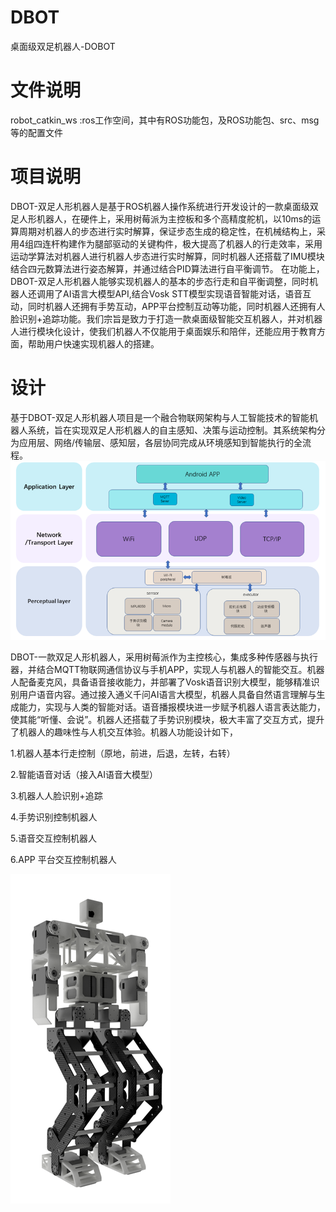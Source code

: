 # DBOT
桌面级双足机器人-DOBOT

# 文件说明
robot_catkin_ws :ros工作空间，其中有ROS功能包，及ROS功能包、src、msg等的配置文件

# 项目说明
DBOT-双足人形机器人是基于ROS机器人操作系统进行开发设计的一款桌面级双足人形机器人，在硬件上，采用树莓派为主控板和多个高精度舵机，以10ms的运算周期对机器人的步态进行实时解算，保证步态生成的稳定性，在机械结构上，采用4组四连杆构建作为腿部驱动的关键构件，极大提高了机器人的行走效率，采用运动学算法对机器人进行机器人步态进行实时解算，同时机器人还搭载了IMU模块结合四元数算法进行姿态解算，并通过结合PID算法进行自平衡调节。
在功能上，DBOT-双足人形机器人能够实现机器人的基本的步态行走和自平衡调整，同时机器人还调用了AI语言大模型API,结合Vosk STT模型实现语音智能对话，语音互动，同时机器人还拥有手势互动，APP平台控制互动等功能，同时机器人还拥有人脸识别+追踪功能。我们宗旨是致力于打造一款桌面级智能交互机器人，并对机器人进行模块化设计，使我们机器人不仅能用于桌面娱乐和陪伴，还能应用于教育方面，帮助用户快速实现机器人的搭建。

# 设计
基于DBOT-双足人形机器人项目是一个融合物联网架构与人工智能技术的智能机器人系统，旨在实现双足人形机器人的自主感知、决策与运动控制。其系统架构分为应用层、网络/传输层、感知层，各层协同完成从环境感知到智能执行的全流程。
![alt text](image-1.png)

DBOT-一款双足人形机器人，采用树莓派作为主控核心，集成多种传感器与执行器，并结合MQTT物联网通信协议与手机APP，实现人与机器人的智能交互。机器人配备麦克风，具备语音接收能力，并部署了Vosk语音识别大模型，能够精准识别用户语音内容。通过接入通义千问AI语言大模型，机器人具备自然语言理解与生成能力，实现与人类的智能对话。语音播报模块进一步赋予机器人语言表达能力，使其能“听懂、会说”。机器人还搭载了手势识别模块，极大丰富了交互方式，提升了机器人的趣味性与人机交互体验。机器人功能设计如下，

1.机器人基本行走控制（原地，前进，后退，左转，右转）

2.智能语音对话（接入AI语音大模型）

3.机器人人脸识别+追踪

4.手势识别控制机器人

5.语音交互控制机器人

6.APP 平台交互控制机器人

![alt text](image-2.png)
